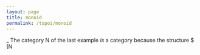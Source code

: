 ```yaml
---
layout: page
title: monoid
permalink: /topoi/monoid
---
```

_ The category N of the last example _is_ a category because the structure $ (N
